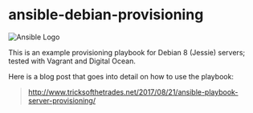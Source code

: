 # ansible-debian-provisioning

![Ansible Logo](http://i.imgur.com/9HBs9cy.png)

This is an example provisioning playbook for Debian 8 (Jessie) servers; tested with Vagrant and Digital Ocean.

Here is a blog post that goes into detail on how to use the playbook: 

> http://www.tricksofthetrades.net/2017/08/21/ansible-playbook-server-provisioning/ 


